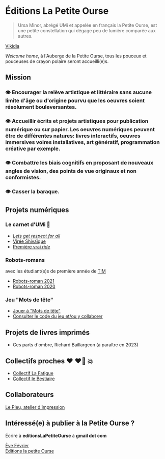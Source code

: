 # Éditions La Petite Ourse

> Ursa Minor, abrégé UMi et appelée en français la Petite Ourse, est une petite constellation qui dégage peu de lumière comparée aux autres. 

  [Vikidia](https://fr.vikidia.org/wiki/Petite_Ourse)

_Welcome home_, à l'Auberge de la Petite Ourse, tous les pouceux et pouceuses de crayon polaire seront accueilli(e)s.

## Mission
### 👁️ Encourager la relève artistique et littéraire sans aucune limite d'âge ou d'origine pourvu que les oeuvres soient résolument bouleversantes.

### 👁️‍ Accueillir écrits et projets artistiques pour publication numérique ou sur papier. Les oeuvres numériques peuvent être de différentes natures: livres interactifs, oeuvres immersives voires installatives, art génératif, programmation créative par exemple.
### 👁️‍ Combattre les biais cognitifs en proposant de nouveaux angles de vision, des points de vue originaux et non conformistes.
### 👁️‍ Casser la baraque.

## Projets numériques
### Le carnet d'UMi 🥷
- [*Lets get respect for all*](letsgetreal.md)
- [Virée Shivaïque](short-expedition-01.md)
- [Première vrai *ride*](first-roadtrip.md)

### Robots-romans 
avec les étudiant(e)s de première année de [TIM](timcsf.ca)
- [Robots-roman 2021](https://evefevrier.github.io/robots-roman/)
- [Robots-roman 2020](https://evefevrier.github.io/robots-roman/2020/)  

### Jeu "Mots de tête"
- [Jouer à "Mots de tête"](https://evefevrier.github.io/wordle/)
- [Consulter le code du jeu et/ou y collaborer](https://github.com/evefevrier/wordle)

## Projets de livres imprimés
- Ces parts d'ombre, Richard Baillargeon (à paraître en 2023) 

## Collectifs proches ❤️ ❤️‍🔥 💥
- [Collectif La Fatigue](https://www.facebook.com/editionslafatigue)
- [Collectif le Bestiaire](https://www.facebook.com/Collectif-Le-Bestiaire-110584058092835)

## Collaborateurs
[Le Pieu, atelier d'impression](https://www.facebook.com/atelierlepieu)

## Intéressé(e) à publier à la Petite Ourse ?
Écrire à __editionsLaPetiteOurse__ à __gmail dot com__    
  
  
[Ève Février](mailto:editionsLaPetiteOurse@gmail.com)  
[Éditions la petite Ourse](https://evefevrier.github.io/editions-la-petite-ourse/)
 

